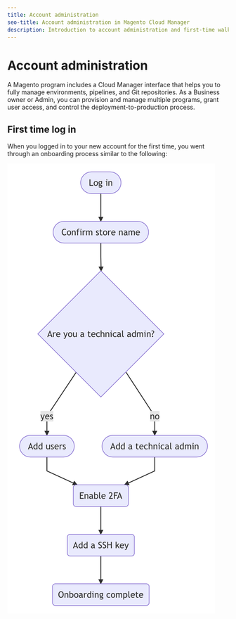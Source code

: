 ```yaml
---
title: Account administration
seo-title: Account administration in Magento Cloud Manager
description: Introduction to account administration and first-time walk through.
---
```


# Account administration

A Magento program includes a Cloud Manager interface that helps you to fully manage environments, pipelines, and Git repositories. As a Business owner or Admin, you can provision and manage multiple programs, grant user access, and control the deployment-to-production process.

## First time log in

When you logged in to your new account for the first time, you went through an onboarding process similar to the following:

![onboarding](assets/flow-onboarding.png "Login flow")

